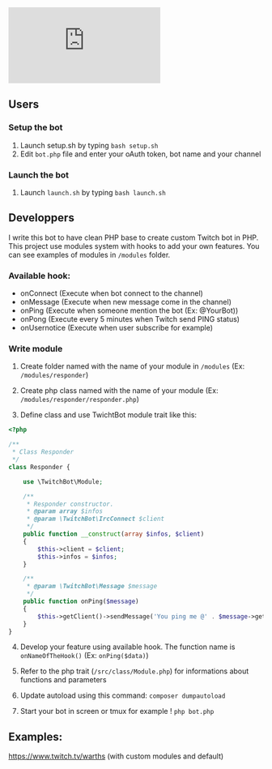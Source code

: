 ![banner](https://cloud.valentin-deville.eu/index.php/apps/files_sharing/ajax/publicpreview.php?x=2880&y=758&a=true&file=twitch-bot.jpg&t=1K94nCX0UVVJ9Oj&scalingup=0)

## Users

### Setup the bot
1) Launch setup.sh by typing `bash setup.sh`
2) Edit `bot.php` file and enter your oAuth token, bot name and your channel

### Launch the bot
1) Launch `launch.sh` by typing `bash launch.sh`


## Developpers 

I write this bot to have clean PHP base to create custom Twitch bot in PHP.
This project use modules system with hooks to add your own features. You can see examples of modules in `/modules` folder.

### Available hook:
* onConnect (Execute when bot connect to the channel)
* onMessage (Execute when new message come in the channel)
* onPing (Execute when someone mention the bot (Ex: @YourBot))
* onPong (Execute every 5 minutes when Twitch send PING status)
* onUsernotice (Execute when user subscribe for example)

### Write module

1) Create folder named with the name of your module in `/modules` (Ex: `/modules/responder`)

2) Create php class named with the name of your module (Ex: `/modules/responder/responder.php`)

3) Define class and use TwichtBot module trait like this:
```php
<?php

/**
 * Class Responder
 */
class Responder {

    use \TwitchBot\Module;

    /**
     * Responder constructor.
     * @param array $infos
     * @param \TwitchBot\IrcConnect $client
     */
    public function __construct(array $infos, $client)
    {
        $this->client = $client;
        $this->infos = $infos;
    }

    /**
     * @param \TwitchBot\Message $message
     */
    public function onPing($message)
    {
        $this->getClient()->sendMessage('You ping me @' . $message->getUsername() . ' ?! What do you want ?');
    }
}
```

4) Develop your feature using available hook. The function name is `onNameOfTheHook()` (Ex: `onPing($data)`)

5) Refer to the php trait (`/src/class/Module.php`) for informations about functions and parameters

6) Update autoload using this command: `composer dumpautoload`

7) Start your bot in screen or tmux for example ! `php bot.php`


## Examples:
https://www.twitch.tv/warths (with custom modules and default)
